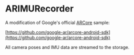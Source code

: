 # ARIMURecorder
A modification of Google's official [ARCore](https://developers.google.com/ar/) sample:

[https://github.com/google-ar/arcore-android-sdk](https://github.com/google-ar/arcore-android-sdk)

All camera poses and IMU data are streamed to the storage.
